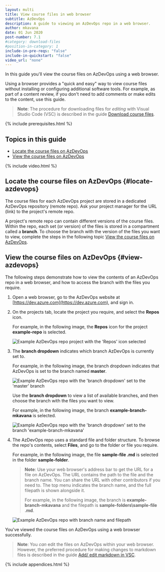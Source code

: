 ```yaml
---
layout: multi
title: View course files in web browser
subtitle: AzDevOps
description: A guide to viewing an AzDevOps repo in a web browser.
author: mkavana
date: 01 Jun 2020
post-number: 7.1
#category: download-files
#position-in-category: 1
include-in-pre-reqs: "false"
include-in-quickstart: "false"
video_url: "none"
---
```


In this guide you'll view the course files on AzDevOps using a web browser.

Using a browser provides a "quick and easy" way to view course files without installing or configuring additional software tools. For example, as part of a content review, if you don't need to add comments or make edits to the content, use this guide.

> **Note**: The procedure for downloading files for *editing* with Visual Studio Code (VSC) is described in the guide [Download course files]({{site.baseurl}}/download-files/clone-repo.html).
>

{% include prerequisites.html %}

## Topics in this guide

- [Locate the course files on AzDevOps](#locate-azdevops)
- [View the course files on AzDevOps](#view-azdevops)

{% include video.html %}

## Locate the course files on AzDevOps {#locate-azdevops}

The course files for each AzDevOps project are stored in a dedicated AzDevOps repository (remote repo). Ask your project manager for the URL (link) to the project's remote repo.

A project's remote repo can contain different versions of the course files. Within the repo, each set (or version) of the files is stored in a compartment called a **branch**. To choose the branch with the version of the files you want to view, complete the steps in the following topic [View the course files on AzDevOps](#view-azdevops).

## View the course files on AzDevOps {#view-azdevops}

The following steps demonstrate how to view the contents of an AzDevOps repo in a web browser, and how to access the branch with the files you require.

1. Open a web browser, go to the AzDevOps website at [https://dev.azure.com](https://dev.azure.com), and sign in.

2. On the projects tab, locate the project you require, and select the **Repos** icon.

    For example, in the following image, the **Repos** icon for the project **example-repo** is selected.

    ![Example AzDevOps repo project with the 'Repos' icon selected](../assets/images/07-download-files/browser/azdev/az-browser-view-002.png)

3. The **branch dropdown** indicates which branch AzDevOps is currently set to.

    For example, in the following image, the branch dropdown indicates that AzDevOps is set to the branch named **master**.

    ![Example AzDevOps repo with the 'branch dropdown' set to the 'master' branch](../assets/images/07-download-files/browser/azdev/az-browser-view-003a.png)

    Use the **branch dropdown** to view a list of available branches, and then choose the branch with the files you want to view.

    For example, in the following image, the branch **example-branch-mkavana** is selected.

    ![Example AzDevOps repo with the 'branch dropdown' set to the branch 'example-branch-mkavana'](../assets/images/07-download-files/browser/azdev/az-browser-view-003b.png)

4. The AzDevOps repo uses a standard file and folder structure. To browse the repo's contents, select **Files**, and go to the folder or file you require.

    For example, in the following image, the file **sample-file \.md** is selected in the folder **sample-folder**.

    > **Note**: Use your web browser's address bar to get the URL for a file on AzDevOps. The URL contains the path to the file and the branch name. You can share the URL with other contributors if you need to. The top menu indicates the branch name, and the full filepath is shown alongside it.
    >
    > For example, in the following image, the branch is **example-branch-mkavana** and the filepath is **sample-folders\sample-file \.md**.
    >

    ![Example AzDevOps repo with branch name and filepath](../assets/images/07-download-files/browser/azdev/az-browser-view-004.png)

You've viewed the course files on AzDevOps using a web browser successfully.

> **Note**: You *can* edit the files on AzDevOps within your web browser. However, the preferred procedure for making changes to markdown files is described in the guide [Add/ edit markdown in VSC]({{site.baseurl}}/add-content/edit-in-vsc.html).
>

{% include appendices.html %}
